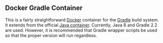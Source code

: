 ## Docker Gradle Container

This is a fairly straightforward [Docker](https://docker.com) container for the
[Gradle](https://gradle.org) build system. It extends from the official
[Java container](https://registry.hub.docker.com/_/java/). Currently, Java 8
and Gradle 2.2 are used. However, it is recommended that Gradle wrapper scripts
be used so that the proper version will run regardless.
